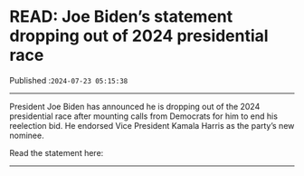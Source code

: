 # READ: Joe Biden’s statement dropping out of 2024 presidential race

Published :`2024-07-23 05:15:38`

---

President Joe Biden has announced he is dropping out of the 2024 presidential race after mounting calls from Democrats for him to end his reelection bid. He endorsed Vice President Kamala Harris as the party’s new nominee.

Read the statement here:

---

